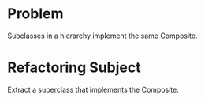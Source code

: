 # Problem
Subclasses in a hierarchy implement the same Composite.

# Refactoring Subject
Extract a superclass that implements the Composite.